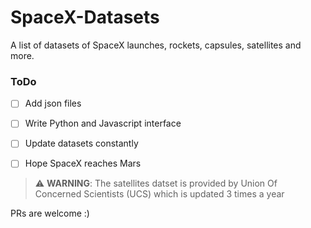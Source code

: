 # SpaceX-Datasets
A list of datasets of SpaceX launches, rockets, capsules, satellites and more.

### ToDo

- [ ] Add json files
- [ ] Write Python and Javascript interface
- [ ] Update datasets constantly
- [ ] Hope SpaceX reaches Mars


> ⚠️ **WARNING**: The satellites datset is provided by Union Of Concerned Scientists (UCS) which is updated 3 times a year

PRs are welcome :)
